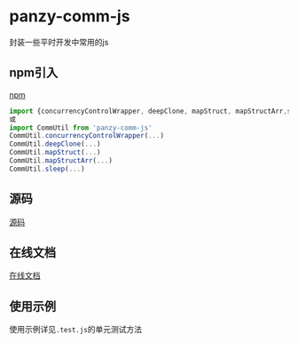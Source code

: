 # panzy-comm-js

封装一些平时开发中常用的js

## npm引入

[npm](https://www.npmjs.com/package/panzy-comm-js)

```js
import {concurrencyControlWrapper, deepClone, mapStruct, mapStructArr,sleep} from 'panzy-comm-js'
或
import CommUtil from 'panzy-comm-js'
CommUtil.concurrencyControlWrapper(...)
CommUtil.deepClone(...)
CommUtil.mapStruct(...)
CommUtil.mapStructArr(...)
CommUtil.sleep(...)
```

## 源码

[源码](https://gitee.com/pan-zy/panzy-comm-js)

## 在线文档

[在线文档](https://free-pan.github.io/panzy-comm-js/)

## 使用示例

使用示例详见`.test.js`的单元测试方法
